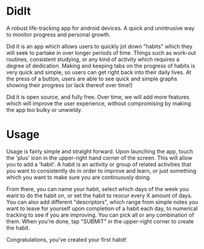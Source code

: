 # DidIt
A robust life-tracking app for android devices. A quick and unintrusive way to monitor progress and personal growth.

Did it is an app which allows users to quickly jot down "habits" which they will seek to partake in over longer periods of time.
Things such as work-out routines, consistent studying, or any kind of activity which requires a degree of dedication. 
Making and keeping tabs on the progress of habits is very quick and simple, so users can get right back into their daily lives.
At the press of a button, users are able to see quick and simple graphs showing their progress (or lack thereof over time!)

Did it is open source, and fully free. Over time, we will add more features which will improve the user experience, without compromising by making the app too bulky or unwieldy.

# Usage
Usage is fairly simple and straight forward. Upon launching the app, touch the 'plus' icon in the upper-right hand corner of the screen.
This will allow you to add a 'habit'. A habit is an activity or group of related activities that you want to consistently do in order to improve and learn, or just something which you want to make sure you are continuously doing. 

From there, you can name your habit, select which days of the week you want to do the habit on, or set the habit to reocur every X amount of days. You can also add different "descriptors", which range from simple notes you want to leave for yourself upon completion of a habit each day, to numerical tracking to see if you are improving. You can pick all or any combination of them. When you're done, tap "SUBMIT" in the upper-right corner to create the habit.

Congratulations, you've created your first habit!
